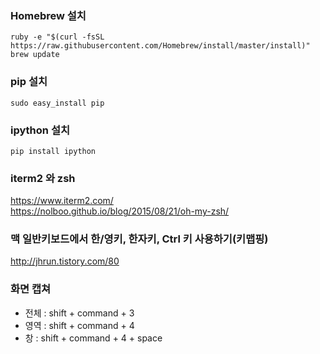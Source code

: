 ### Homebrew 설치
```
ruby -e "$(curl -fsSL https://raw.githubusercontent.com/Homebrew/install/master/install)"
brew update
```

### pip 설치
```
sudo easy_install pip
```

### ipython 설치
```
pip install ipython
```

### iterm2 와 zsh
https://www.iterm2.com/ <br>
https://nolboo.github.io/blog/2015/08/21/oh-my-zsh/

### 맥 일반키보드에서 한/영키, 한자키, Ctrl 키 사용하기(키맵핑)
http://jhrun.tistory.com/80

### 화면 캡쳐
- 전체 : shift + command + 3
- 영역 : shift + command + 4
- 창 : shift + command + 4 + space

